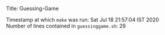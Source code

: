 Title: Guessing-Game     

Timestamp at which `make` was run: Sat Jul 18 21:57:04 IST 2020  
Number of lines contained in `guessinggame.sh`: 29  
